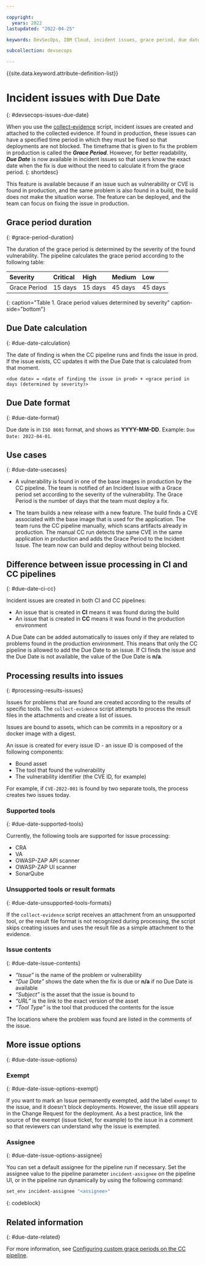 ```yaml
---

copyright:
  years: 2022
lastupdated: "2022-04-25"

keywords: DevSecOps, IBM Cloud, incident issues, grace period, due date

subcollection: devsecops

---
```


{{site.data.keyword.attribute-definition-list}}

# Incident issues with Due Date
{: #devsecops-issues-due-date}

When you use the [collect-evidence](/docs/devsecops?topic=devsecops-devsecops-collect-evidence) script, incident issues are created and attached to the collected evidence. If found in production, these issues can have a specified time period in which they must be fixed so that deployments are not blocked. The timeframe that is given to fix the problem in production is called the _**Grace Period**_. However, for better readability, _**Due Date**_ is now available in incident issues so that users know the exact date when the fix is due without the need to calculate it from the grace period.
{: shortdesc}

This feature is available because if an issue such as vulnerability or CVE is found in production, and the same problem is also found in a build, the build does not make the situation worse. The feature can be deployed, and the team can focus on fixing the issue in production.

## Grace period duration
{: #grace-period-duration}

The duration of the grace period is determined by the severity of the found vulnerability. The pipeline calculates the grace period according to the following table:

|Severity |Critical |High |Medium |Low |
|:--|:--|:--|:--|:--|
|Grace Period |15 days |15 days |45 days |45 days |
{: caption="Table 1. Grace period values determined by severity" caption-side="bottom"}


## Due Date calculation
{: #due-date-calculation}

The date of finding is when the CC pipeline runs and finds the issue in prod. If the issue exists, CC updates it with the Due Date that is calculated from that moment.

```text
<due date> = <date of finding the issue in prod> + <grace period in days (determined by severity)>
```

## Due Date format
{: #due-date-format}

Due date is in `ISO 8601` format, and shows as **YYYY-MM-DD**. Example: `Due Date: 2022-04-01`.

## Use cases
{: #due-date-usecases}

* A vulnerability is found in one of the base images in production by the CC pipeline. The team is notified of an Incident Issue with a Grace period set according to the severity of the vulnerability. The Grace Period is the number of days that the team must deploy a fix.

* The team builds a new release with a new feature. The build finds a CVE associated with the base image that is used for the application. The team runs the CC pipeline manually, which scans artifacts already in production. The manual CC run detects the same CVE in the same application in production and adds the Grace Period to the Incident Issue. The team now can build and deploy without being blocked.

## Difference between issue processing in CI and CC pipelines
{: #due-date-ci-cc}

Incident issues are created in both CI and CC pipelines:

* An issue that is created in **CI** means it was found during the build
* An issue that is created in **CC** means it was found in the production environment

A Due Date can be added automatically to issues only if they are related to problems found in the production environment. This means that only the CC pipeline is allowed to add the Due Date to an issue. If CI finds the issue and the Due Date is not available, the value of the Due Date is **n/a**.

## Processing results into issues
{: #processing-results-issues}

Issues for problems that are found are created according to the results of specific tools. The `collect-evidence` script attempts to process the result files in the attachments and create a list of issues.

Issues are bound to assets, which can be commits in a repository or a docker image with a digest.

An issue is created for every issue ID - an issue ID is composed of the following components:

- Bound asset
- The tool that found the vulnerability
- The vulnerability identifier (the CVE ID, for example)

For example, if `CVE-2022-001` is found by two separate tools, the process creates two issues today.

### Supported tools
{: #due-date-supported-tools}

Currently, the following tools are supported for issue processing:

* CRA
* VA
* OWASP-ZAP API scanner
* OWASP-ZAP UI scanner
* SonarQube

### Unsupported tools or result formats
{: #due-date-unsupported-tools-formats}

If the `collect-evidence` script receives an attachment from an unsupported tool, or the result file format is not recognized during processing, the script skips creating issues and uses the result file as a simple attachment to the evidence.

### Issue contents
{: #due-date-issue-contents}

- _“Issue”_ is the name of the problem or vulnerability
- _“Due Date”_ shows the date when the fix is due or **n/a** if no Due Date is available
- _“Subject”_ is the asset that the issue is bound to
- _“URL”_ is the link to the exact version of the asset
- _“Tool Type”_ is the tool that produced the contents for the issue

The locations where the problem was found are listed in the comments of the issue.

## More issue options
{: #due-date-issue-options}

### Exempt
{: #due-date-issue-options-exempt}

If you want to mark an Issue permanently exempted, add the label `exempt` to the issue, and it doesn't block deployments. However, the issue still appears in the Change Request for the deployment. As a best practice, link the source of the exempt (issue ticket, for example) to the issue in a comment so that reviewers can understand why the issue is exempted.

### Assignee
{: #due-date-issue-options-assignee}

You can set a default assignee for the pipeline run if necessary. Set the assignee value to the pipeline parameter `incident-assignee` on the pipeline UI, or in the pipeline run dynamically by using the following command:

```bash
set_env incident-assignee "<assignee>"
```
{: codeblock}

## Related information
{: #due-date-related}

For more information, see [Configuring custom grace periods on the CC pipeline](/docs/devsecops?topic=devsecops-configure-custom-grace-period).
